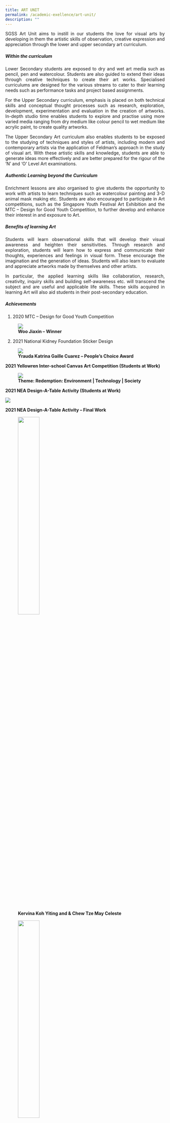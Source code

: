 ```yaml
---
title: ART UNIT
permalink: /academic-exellence/art-unit/
description: ""
---
```

<p style="text-align: justify;"> SGSS Art Unit aims to instill in our students the love for visual arts by developing in them the artistic skills of observation, creative expression and appreciation through the lower and upper secondary art curriculum. </p>

##### **Within the curriculum**

<p style="text-align: justify;"> Lower Secondary students are exposed to dry and wet art media such as pencil, pen and watercolour. Students are also guided to extend their ideas through creative techniques to create their art works. Specialised curriculums are designed for the various streams to cater to their learning needs such as performance tasks and project based assignments. </p>

<p style="text-align: justify;"> For the Upper Secondary curriculum, emphasis is placed on both technical skills and conceptual thought processes such as research, exploration, development, experimentation and evaluation in the creation of artworks. In-depth studio time enables students to explore and practise using more varied media ranging from dry medium like colour pencil to wet medium like acrylic paint, to create quality artworks. </p>

<p style="text-align: justify;"> The Upper Secondary Art curriculum also enables students to be exposed to the studying of techniques and styles of artists, including modern and contemporary artists via the application of Feldman’s approach in the study of visual art. With these artistic skills and knowledge, students are able to generate ideas more effectively and are better prepared for the rigour of the ‘N’ and ‘O’ Level Art examinations. </p>

##### **Authentic Learning beyond the Curriculum**

<p style="text-align: justify;"> Enrichment lessons are also organised to give students the opportunity to work with artists to learn techniques such as watercolour painting and 3-D animal mask making etc. Students are also encouraged to participate in Art competitions, such as the Singapore Youth Festival Art Exhibition and the MTC – Design for Good Youth Competition, to further develop and enhance their interest in and exposure to Art. </p>

##### **Benefits of learning Art**

<p style="text-align: justify;"> Students will learn observational skills that will develop their visual awareness and heighten their sensitivities. Through research and exploration, students will learn how to express and communicate their thoughts, experiences and feelings in visual form. These encourage the imagination and the generation of ideas. Students will also learn to evaluate and appreciate artworks made by themselves and other artists. </p>

<p style="text-align: justify;"> In particular, the applied learning skills like collaboration, research, creativity, inquiry skills and building self-awareness etc. will transcend the subject and are useful and applicable life skills. These skills acquired in learning Art will also aid students in their post-secondary education. </p>

##### **Achievements**

1.  2020 MTC – Design for Good Youth Competition

<figure>
<img src="/images/ART%20UNIT/Slide1-768x432.jpg">
<figcaption> <strong> Woo Jiaxin – Winner </strong> </figcaption>
</figure>

2.  2021 National Kidney Foundation Sticker Design

<figure>
<img src="/images/ART%20UNIT/Slide2-768x432.jpg">
<figcaption> <strong> Yrauda Katrina Gaille Cuarez – People’s Choice Award </strong> </figcaption>
</figure>

**2021 Yellowren Inter-school Canvas Art Competition (Students at Work)**

<figure>
<img src="/images/ART%20UNIT/Slide3-600x263.jpg">
<figcaption> <strong> Theme: Redemption: Environment | Technology | Society </strong> </figcaption>
</figure>

**2021 NEA Design-A-Table Activity (Students at Work)**

![](/images/ART%20UNIT/Slide4-768x432.jpg)

**2021 NEA Design-A-Table Activity – Final Work**

<figure>
	<a href="/images/ART%20UNIT/Slide5-250x250.jpg" target = "_blank"> <img src="/images/ART%20UNIT/Slide5-250x250.jpg" 
     style="width:40%"></a>
<figcaption> 
	<strong> Kervina Koh Yiting and & Chew Tze May Celeste </strong> 
	</figcaption>
</figure>

<figure>
	<a href="/images/ART%20UNIT/Slide6-250x250.jpg" target = "_blank"> <img src="/images/ART%20UNIT/Slide6-250x250.jpg" 
     style="width:40%"></a>
<figcaption> 
	<strong> Yeo Rui En Valerie
	</strong> 
	</figcaption>
</figure>

<figure>
	<a href="/images/ART%20UNIT/Slide7-250x250.jpg" target = "_blank"> <img src="/images/ART%20UNIT/Slide7-250x250.jpg" 
     style="width:40%"></a>
<figcaption> 
	<strong> Michella Loo Jia Yun
	</strong> 
	</figcaption>
</figure>

<figure>
	<a href="/images/ART%20UNIT/Slide8-250x250.jpg" target = "_blank"> <img src="/images/ART%20UNIT/Slide8-250x250.jpg" 
     style="width:40%"></a>
<figcaption> 
	<strong> Manarang Jackie Renise Duco and & Chew Tze May Celeste </strong> 
	</figcaption>
</figure>

<figure>
	<a href="/images/ART%20UNIT/Slide9-250x250.jpg" target = "_blank"> <img src="/images/ART%20UNIT/Slide9-250x250.jpg" 
     style="width:40%"></a>
<figcaption> 
	<strong> Goh Yi Xing, Elyssa & Thor Hui Qin
	</strong> 
	</figcaption>
</figure>

**2021 Draw My Stamp Story Art Competition**

<figure>
<img src="/images/ART%20UNIT/Slide10-600x199.jpg">
<figcaption> <strong> Park Yoonsung & Goh Jun Hong Bryan </strong> </figcaption>
</figure>

<figure>
<img src="/images/ART%20UNIT/Slide11-600x226.jpg">
<figcaption> <strong> Vera Tang Hui En & Renise Soo Renhui </strong> </figcaption>
</figure>

**2021 Public Transport Workers’ Appreciation Colouring Contest – Shortlisted entries**

<figure>
<img src="/images/ART%20UNIT/Slide12-600x218.jpg">
<figcaption> <strong> Neo Ming Hui & Chang Kai Le
	</strong> </figcaption>
</figure>

<figure>
<img src="/images/ART%20UNIT/Slide13-600x242.jpg">
<figcaption> <strong>  Vera Tang Hui En
	</strong> </figcaption>
</figure>



